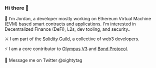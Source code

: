 ### Hi there 👋

<!--
**Oighty/Oighty** is a ✨ _special_ ✨ repository because its `README.md` (this file) appears on your GitHub profile.

Here are some ideas to get you started:

- 🔭 I’m currently working on ...
- 🌱 I’m currently learning ...
- 👯 I’m looking to collaborate on ...
- 🤔 I’m looking for help with ...
- 💬 Ask me about ...
- 📫 How to reach me: ...
- 😄 Pronouns: ...
- ⚡ Fun fact: ...
-->


👋  I’m Jordan, a developer mostly working on Ethereum Virtual Machine (EVM) based smart contracts and applications. I'm interested in Decentralized Finance (DeFi), L2s, dev tooling, and security..

⚔️ I am part of the [Solidity Guild](https://solidityguild.com), a collective of web3 developers.

⚡  I am a core contributor to [Olympus V3](https://github.com/OlympusDAO/olympus-v3) and [Bond Protocol](https://github.com/Bond-Protocol/bond-contracts).

📱  Message me on Twitter @oightytag
